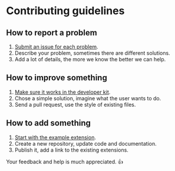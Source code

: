 Contributing guidelines
=======================

## How to report a problem

1. [Submit an issue for each problem](https://github.com/datenstrom/yellow/issues).
2. Describe your problem, sometimes there are different solutions.
3. Add a lot of details, the more we know the better we can help.

## How to improve something

1. [Make sure it works in the developer kit](https://github.com/datenstrom/yellow-developers).
2. Chose a simple solution, imagine what the user wants to do.
3. Send a pull request, use the style of existing files.

## How to add something

1. [Start with the example extension](https://github.com/schulle4u/yellow-extension-example).
2. Create a new repository, update code and documentation.
3. Publish it, add a link to the existing extensions.

Your feedback and help is much appreciated. :+1:
